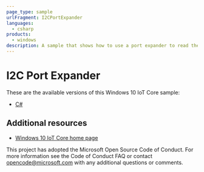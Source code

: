 ```yaml
---
page_type: sample
urlFragment: I2CPortExpander
languages: 
  - csharp
products:
  - windows
description: A sample that shows how to use a port expander to read the status of a tactile switch and control an LED.
---
```


# I2C Port Expander

These are the available versions of this Windows 10 IoT Core sample:

*	[C#](./CS/README.md)

## Additional resources
* [Windows 10 IoT Core home page](https://developer.microsoft.com/en-us/windows/iot/)

This project has adopted the Microsoft Open Source Code of Conduct. For more information see the Code of Conduct FAQ or contact <opencode@microsoft.com> with any additional questions or comments.
